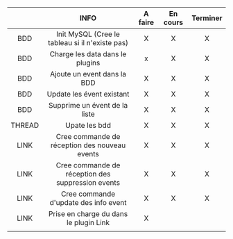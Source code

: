 

|        |                       INFO                        | A faire | En cours | Terminer |
| :----: | :-----------------------------------------------: | :-----: | :------: | :------: |
|  BDD   |  Init MySQL (Cree le tableau si il n'existe pas)  |    X    |    X     |    X     |
|  BDD   |          Charge les data dans le plugins          |    x    |    X     |    X     |
|  BDD   |            Ajoute un event dans la BDD            |    X    |    X     |    X     |
|  BDD   |             Update les évent existant             |    X    |    X     |    X     |
|  BDD   |           Supprime un évent de la liste           |    X    |    X     |    X     |
| THREAD |                   Upate les bdd                   |    X    |    X     |    X     |
|  LINK  |   Cree commande de réception des nouveau events   |    X    |    X     |    X     |
|  LINK  | Cree commande de réception des suppression events |    X    |    X     |    X     |
|  LINK  |       Cree commande d'update des info event       |    X    |    X     |    X     |
|  LINK  |      Prise en charge du dans le plugin Link       |    X    |          |          |
|        |                                                   |         |          |          |
